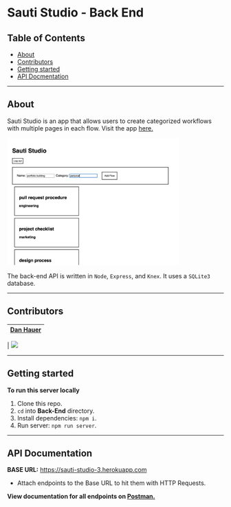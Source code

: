 # Sauti Studio - Back End

## Table of Contents

- [About](#About)
- [Contributors](#Contributors)
- [Getting started](#Getting-started)
- [API Docmentation](#API-Documentation)

---

## About

Sauti Studio is an app that allows users to create categorized workflows with multiple pages in each flow. Visit the app <a href='https://sauti-forms.now.sh/' target='_blank' >here.</a>

<img src="./img-sauti.jpg" width = "400" />

The back-end API is written in `Node`, `Express`, and `Knex`. It uses a `SQLite3` database.

---

## Contributors

| [Dan Hauer](https://github.com/dlhauer) |
| :-------------------------------------: |


| [<img src="https://avatars0.githubusercontent.com/u/50860480?s=460&u=ab6997720219f59a214336ceb6088c308749c1f8&v=4" width = "200" />](https://github.com/dlhauer)

---

## Getting started

**To run this server locally**

1. Clone this repo.
1. `cd` into **Back-End** directory.
1. Install dependencies: `npm i`.
1. Run server: `npm run server`.

---

## API Documentation

**BASE URL:** https://sauti-studio-3.herokuapp.com

- Attach endpoints to the Base URL to hit them with HTTP Requests.

**View documentation for all endpoints on [Postman.](https://documenter.getpostman.com/view/10278156/SWTG6auL?version=latest)**
